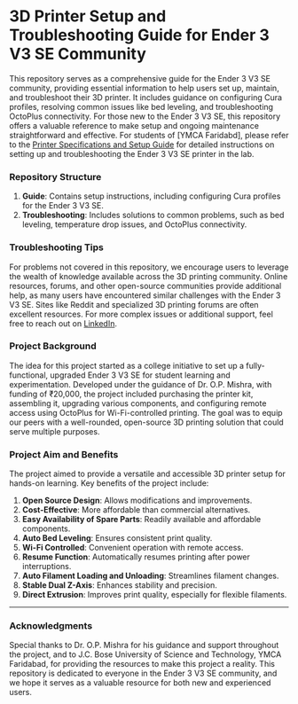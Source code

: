 # **3D Printer Setup and Troubleshooting Guide for Ender 3 V3 SE Community**


This repository serves as a comprehensive guide for the Ender 3 V3 SE community, providing essential information to help users set up, maintain, and troubleshoot their 3D printer. It includes guidance on configuring Cura profiles, resolving common issues like bed leveling, and troubleshooting OctoPlus connectivity. For those new to the Ender 3 V3 SE, this repository offers a valuable reference to make setup and ongoing maintenance straightforward and effective. For students of [YMCA Faridabd], please refer to the [Printer Specifications and Setup Guide](./Printer%20Specifications%20and%20Setup%20Guide%20for%20Ender%203%20V3%20SE.md) for detailed instructions on setting up and troubleshooting the Ender 3 V3 SE printer in the lab.

### Repository Structure
1. **Guide**: Contains setup instructions, including configuring Cura profiles for the Ender 3 V3 SE.
2. **Troubleshooting**: Includes solutions to common problems, such as bed leveling, temperature drop issues, and OctoPlus connectivity.

### Troubleshooting Tips
For problems not covered in this repository, we encourage users to leverage the wealth of knowledge available across the 3D printing community. Online resources, forums, and other open-source communities provide additional help, as many users have encountered similar challenges with the Ender 3 V3 SE. Sites like Reddit and specialized 3D printing forums are often excellent resources.
For more complex issues or additional support, feel free to reach out on [LinkedIn](https://www.linkedin.com/in/smtbhd32/).


### Project Background
The idea for this project started as a college initiative to set up a fully-functional, upgraded Ender 3 V3 SE for student learning and experimentation. Developed under the guidance of Dr. O.P. Mishra, with funding of ₹20,000, the project included purchasing the printer kit, assembling it, upgrading various components, and configuring remote access using OctoPlus for Wi-Fi-controlled printing. The goal was to equip our peers with a well-rounded, open-source 3D printing solution that could serve multiple purposes.

### Project Aim and Benefits
The project aimed to provide a versatile and accessible 3D printer setup for hands-on learning. Key benefits of the project include:

1. **Open Source Design**: Allows modifications and improvements.
2. **Cost-Effective**: More affordable than commercial alternatives.
3. **Easy Availability of Spare Parts**: Readily available and affordable components.
4. **Auto Bed Leveling**: Ensures consistent print quality.
5. **Wi-Fi Controlled**: Convenient operation with remote access.
6. **Resume Function**: Automatically resumes printing after power interruptions.
7. **Auto Filament Loading and Unloading**: Streamlines filament changes.
8. **Stable Dual Z-Axis**: Enhances stability and precision.
9. **Direct Extrusion**: Improves print quality, especially for flexible filaments.

---

### Acknowledgments
Special thanks to Dr. O.P. Mishra for his guidance and support throughout the project, and to J.C. Bose University of Science and Technology, YMCA Faridabad, for providing the resources to make this project a reality. This repository is dedicated to everyone in the Ender 3 V3 SE community, and we hope it serves as a valuable resource for both new and experienced users.
